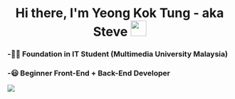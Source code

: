 <h1 align="center"> Hi there, I'm Yeong Kok Tung - aka Steve <img src="https://raw.githubusercontent.com/MartinHeinz/MartinHeinz/master/wave.gif" width="35" height="35"/> </h1>

### -:man_student: Foundation in IT Student (Multimedia University Malaysia)
### -:smiley: Beginner Front-End + Back-End Developer


![](https://github.com/PANDA2827/banner/blob/main/Moon%20Watch%20Series.png)
